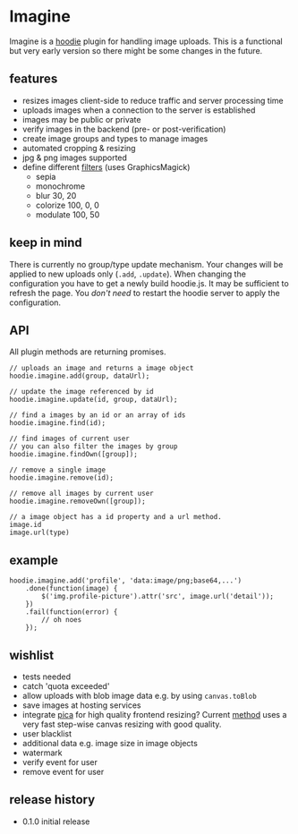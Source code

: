 # Imagine

Imagine is a [hoodie](//hood.ie) plugin for handling image uploads. This is a functional but very early version so there might be some changes in the future.

## features
- resizes images client-side to reduce traffic and server processing time
- uploads images when a connection to the server is established
- images may be public or private
- verify images in the backend (pre- or post-verification)
- create image groups and types to manage images
- automated cropping & resizing
- jpg & png images supported
- define different [filters](http://aheckmann.github.io/gm/docs.html) (uses GraphicsMagick)
    + sepia
    + monochrome
    + blur 30, 20
    + colorize 100, 0, 0
    + modulate 100, 50


## keep in mind
There is currently no group/type update mechanism. Your changes will be applied to new uploads only (`.add`, `.update`). When changing the configuration you have to get a newly build hoodie.js. It may be sufficient to refresh the page. You *don't need* to restart the hoodie server to apply the configuration.


## API
All plugin methods are returning promises. 
```
// uploads an image and returns a image object
hoodie.imagine.add(group, dataUrl);

// update the image referenced by id
hoodie.imagine.update(id, group, dataUrl);

// find a images by an id or an array of ids
hoodie.imagine.find(id);

// find images of current user
// you can also filter the images by group
hoodie.imagine.findOwn([group]);

// remove a single image
hoodie.imagine.remove(id);

// remove all images by current user
hoodie.imagine.removeOwn([group]);

// a image object has a id property and a url method. 
image.id
image.url(type)
```


## example
```
hoodie.imagine.add('profile', 'data:image/png;base64,...')
    .done(function(image) {
        $('img.profile-picture').attr('src', image.url('detail'));
    })
    .fail(function(error) {
        // oh noes
    });
```


## wishlist
- tests needed
- catch 'quota exceeded'
- allow uploads with blob image data e.g. by using `canvas.toBlob`
- save images at hosting services
- integrate [pica](https://github.com/nodeca/pica) for high quality frontend resizing? Current [method](http://stackoverflow.com/questions/17861447/html5-canvas-drawimage-how-to-apply-antialiasing) uses a very fast step-wise canvas resizing with good quality.
- user blacklist
- additional data e.g. image size in image objects
- watermark
- verify event for user
- remove event for user


## release history
- 0.1.0 initial release
